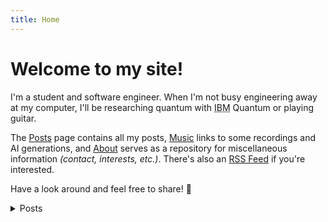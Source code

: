 ```yaml
---
title: Home
---
```


# Welcome to my site!

I'm a student and software engineer. When I'm not busy engineering away at my computer, I'll be researching quantum with <abbr title="International Business Machines">IBM</abbr> Quantum or playing guitar.

The [Posts](/posts) page contains all my posts, [Music](/music) links to some recordings and AI generations, and [About](/about) serves as a repository for miscellaneous information _(contact, interests, etc.)_. There's also an [RSS Feed](/index.xml) if you're interested.

Have a look around and feel free to share! 🥳

<details>

<summary>Posts</summary>

<!-- Hugo populates this region with post links -->
